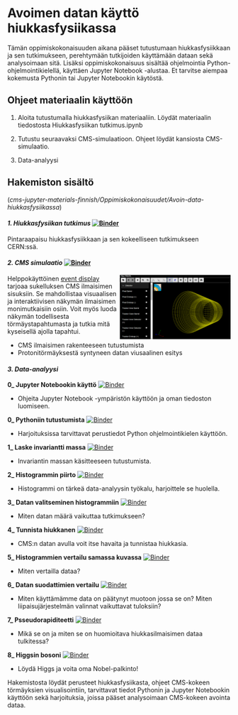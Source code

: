 # Avoimen datan käyttö hiukkasfysiikassa

Tämän oppimiskokonaisuuden aikana pääset tutustumaan hiukkasfysiikkaan ja sen tutkimukseen, perehtymään tutkijoiden käyttämään dataan sekä analysoimaan sitä. Lisäksi oppimiskokonaisuus sisältää ohjelmointia Python-ohjelmointikielellä, käyttäen Jupyter Notebook -alustaa. Et tarvitse aiempaa kokemusta Pythonin tai Jupyter Notebookin käytöstä.

## Ohjeet materiaalin käyttöön

1. Aloita tutustumalla hiukkasfysiikan materiaaliin. Löydät materiaalin tiedostosta Hiukkasfysiikan tutkimus.ipynb

2. Tutustu seuraavaksi CMS-simulaatioon. Ohjeet löydät kansiosta CMS-simulaatio.

3. Data-analyysi

## Hakemiston sisältö
(_cms-jupyter-materials-finnish/Oppimiskokonaisuudet/Avoin-data-hiukkasfysiikassa_)
#### *1. Hiukkasfysiikan tutkimus* [![Binder](https://mybinder.org/badge.svg)](https://mybinder.org/v2/gh/cms-opendata-education/cms-jupyter-materials-finnish/master?filepath=Oppimiskokonaisuudet%2FAvoin-data-hiukkasfysiikassa%2F1_Hiukkasfysiikan%20tutkimus.ipynb)

Pintaraapaisu hiukkasfysiikkaan ja sen kokeelliseen tutkimukseen CERN:ssä.
#### *2. CMS simulaatio*  [![Binder](https://mybinder.org/badge.svg)](https://mybinder.org/v2/gh/cms-opendata-education/cms-jupyter-materials-finnish/master?filepath=Oppimiskokonaisuudet%2FAvoin-data-hiukkasfysiikassa%2F2_cms-simulaatio.ipynb)
 <img src="https://github.com/cms-opendata-education/cms-jupyter-materials-finnish/blob/master/Kuvat/EventDisplay_aloitus.PNG?raw=true"  align="right" width="250px" title="Event display mahdollistaa autenttisen datan tarkastelun visuaalisessa muodossa.">
 
Helppokäyttöinen [event display](http://opendata.cern.ch/visualise/events/CMS) tarjoaa sukelluksen CMS ilmaisimen sisuksiin. Se mahdollistaa visuaalisen ja interaktiivisen näkymän ilmaisimen monimutkaisiin osiin. Voit myös luoda näkymän todellisesta törmäystapahtumasta ja tutkia mitä kyseisellä ajolla tapahtui.
- CMS ilmaisimen rakenteeseen tutustumista
- Protonitörmäyksestä syntyneen datan viusaalinen esitys

#### *3. Data-analyysi*
**0_  Jupyter Notebookin käyttö**  [![Binder](https://mybinder.org/badge.svg)](https://mybinder.org/v2/gh/cms-opendata-education/cms-jupyter-materials-finnish/master?filepath=Oppimiskokonaisuudet%2FAvoin-data-hiukkasfysiikassa%2F3_Data-analyysi%2F0_Jupyter_Notebook-tutorial.ipynb)
 - Ohjeita Jupyter Notebook -ympäristön käyttöön ja oman tiedoston luomiseen.
   
**0_  Pythoniin tutustumista**  [![Binder](https://mybinder.org/badge.svg)](https://mybinder.org/v2/gh/cms-opendata-education/cms-jupyter-materials-finnish/master?filepath=Oppimiskokonaisuudet%2FAvoin-data-hiukkasfysiikassa%2F3_Data-analyysi%2F0_Python-tutorial.ipynb)
 - Harjoituksissa tarvittavat perustiedot Python ohjelmointikielen käyttöön.
   
**1_ Laske invariantti massa**  [![Binder](https://mybinder.org/badge.svg)](https://mybinder.org/v2/gh/cms-opendata-education/cms-jupyter-materials-finnish/master?filepath=Oppimiskokonaisuudet%2FAvoin-data-hiukkasfysiikassa%2F3_Data-analyysi%2F1_Laske-invariantti-massa.ipynb)
- Invariantin massan käsitteeseen tutustumista.

**2_ Histogrammin piirto** [![Binder](https://mybinder.org/badge.svg)](https://mybinder.org/v2/gh/cms-opendata-education/cms-jupyter-materials-finnish/master?filepath=Oppimiskokonaisuudet%2FAvoin-data-hiukkasfysiikassa%2F3_Data-analyysi%2F2_histogrammin-piirto.ipynb)
- Histogrammi on tärkeä data-analyysin työkalu, harjoittele se huolella.

**3_ Datan valitseminen histogrammiin** [![Binder](https://mybinder.org/badge.svg)](https://mybinder.org/v2/gh/cms-opendata-education/cms-jupyter-materials-finnish/master?filepath=Oppimiskokonaisuudet%2FAvoin-data-hiukkasfysiikassa%2F3_Data-analyysi%2F3_Datan_valitseminen_histogrammiin.ipynb)
- Miten datan määrä vaikuttaa tutkimukseen?

**4_ Tunnista hiukkanen** [![Binder](https://mybinder.org/badge.svg)](https://mybinder.org/v2/gh/cms-opendata-education/cms-jupyter-materials-finnish/master?filepath=Oppimiskokonaisuudet%2FAvoin-data-hiukkasfysiikassa%2F3_Data-analyysi%2F4_Tunnista_hiukkanen.ipynb)
- CMS:n datan avulla voit itse havaita ja tunnistaa hiukkasia.

**5_ Histogrammien vertailu samassa kuvassa** [![Binder](https://mybinder.org/badge.svg)](https://mybinder.org/v2/gh/cms-opendata-education/cms-jupyter-materials-finnish/master?filepath=Oppimiskokonaisuudet%2FAvoin-data-hiukkasfysiikassa%2F3_Data-analyysi%2F5_Histogrammien-vertailu-samassa-kuvassa.ipynb)
- Miten vertailla dataa?

**6_ Datan suodattimien vertailu** [![Binder](https://mybinder.org/badge.svg)](https://mybinder.org/v2/gh/cms-opendata-education/cms-jupyter-materials-finnish/master?filepath=Oppimiskokonaisuudet%2FAvoin-data-hiukkasfysiikassa%2F3_Data-analyysi%2F6_Datan-suodattimien-vertailu.ipynb)
- Miten käyttämämme data on päätynyt muotoon jossa se on? Miten liipaisujärjestelmän valinnat vaikuttavat tuloksiin?

**7_ Psseudorapiditeetti** [![Binder](https://mybinder.org/badge.svg)](https://mybinder.org/v2/gh/cms-opendata-education/cms-jupyter-materials-finnish/master?filepath=Oppimiskokonaisuudet%2FAvoin-data-hiukkasfysiikassa%2F3_Data-analyysi%2F7_Pseudorapiditeetti.ipynb)
- Mikä se on ja miten se on huomioitava hiukkasilmaisimen dataa tulkitessa?

**8_ Higgsin bosoni**  [![Binder](https://mybinder.org/badge.svg)](https://mybinder.org/v2/gh/cms-opendata-education/cms-jupyter-materials-finnish/master?filepath=Oppimiskokonaisuudet%2FAvoin-data-hiukkasfysiikassa%2F3_Data-analyysi%2F8_Higgsin_bosoni.ipynb)
- Löydä Higgs ja voita oma Nobel-palkinto!

Hakemistosta löydät perusteet hiukkasfysiikasta, ohjeet CMS-kokeen törmäyksien visualisointiin, tarvittavat tiedot Pythonin ja Jupyter Notebookin käyttöön sekä harjoituksia, joissa pääset analysoimaan CMS-kokeen avointa dataa.


